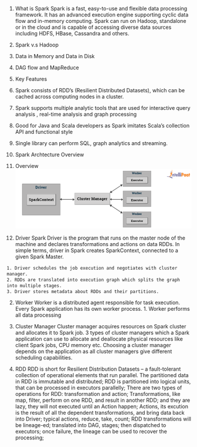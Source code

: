 1. What is Spark
  Spark is a fast, easy-to-use and flexible data processing framework. It has an advanced execution engine supporting cyclic data flow and in-memory computing. Spark can run on Hadoop, standalone or in the cloud and is capable of accessing diverse data sources including HDFS, HBase, Cassandra and others.

2. Spark v.s Hadoop
  1. Data in Memory and Data in Disk
  2. DAG flow and MapReduce

3. Key Features
  1. Spark consists of RDD’s (Resilient Distributed Datasets), which can be cached across computing nodes in a cluster.
  2. Spark supports multiple analytic tools that are used for interactive query analysis , real-time analysis and graph processing
  3. Good for Java and Scala developers as Spark imitates Scala’s collection API and functional style
  4. Single library can perform SQL, graph analytics and streaming.

4. Spark Archtecture Overview
  1. Overview
  ![Overview](./Role-of-worker-in-Spark-Architecture.png?raw=true "Archtecture Overview")

  2. Driver
    Spark Driver is the program that runs on the master node of the machine and declares transformations and actions on data RDDs. In simple terms, driver in Spark creates SparkContext, connected to a given Spark Master.

    1. Driver schedules the job execution and negotiates with cluster manager.
    2. RDDs are translated into execution graph which splits the graph into multiple stages.
    3. Driver stores metadata about RDDs and their partitions.

  2. Worker
    Worker is a distributed agent responsible for task execution. Every Spark application has its own worker process.
    1. Worker performs all data processing

  3. Cluster Manager
    Cluster manager acquires resources on Spark cluster and allocates it to Spark job. 3 types of cluster managers which a Spark application can use to allocate and deallocate physical resources like client Spark jobs, CPU memory etc. Choosing a cluster manager depends on the application as all cluster managers give different scheduling capabilities.

4. RDD
  RDD is short for Resilient Distribution Datasets – a fault-tolerant collection of operational elements that run parallel. The partitioned data in RDD is immutable and distributed;
  RDD is partitioned into logical units, that can be processed in executors parallelly;
  There are two types of operations for RDD: transformation and action;
  Transformations, like map, filter, perform on one RDD, and result in another RDD; and they are lazy, they will not executed until an Action happen;
  Actions, its excution is the result of all the dependent transformations, and bring data back into Driver; typical actions, reduce, take, count;
  RDD transformations will be lineage-ed; translated into DAG, stages; then dispatched to executors; once failure, the lineage can be used to recover the processing;